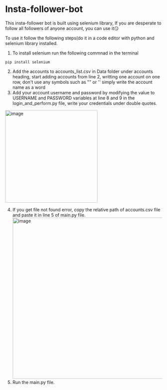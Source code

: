 # Insta-follower-bot

This insta-follower bot is built using selenium library, If you are desperate to follow all followers of anyone account, you can use it😏

To use it follow the following steps(do it in a code editor with python and selenium library installed.

1. To install selenium run the following commnad in the terminal
```
pip install selenium
```
2. Add the accounts to accounts_list.csv in Data folder under accounts heading, start adding accounts from line 2, writting one account on one row, don't use any symbols such as  "" or '' simply write the account name as a word
3. Add your account username and password by modifying the value to USERNAME and PASSWORD variables at line 8 and 9 in the login_and_perform.py file, write your credentials under double quotes.

<img width="296" alt="image" src="https://github.com/scienmanas/Insta-follower-bot/assets/99756067/815de6a1-3125-4d56-893b-28d37833edb4">

4. If you get file not found error, copy the relative path of accounts.csv file and paste it in line 5 of main.py file.
   <img width="516" alt="image" src="https://github.com/scienmanas/Insta-follower-bot/assets/99756067/6d71ebd0-160a-4a6f-a5cb-a843cefb4dc8">
6. Run the main.py file.

